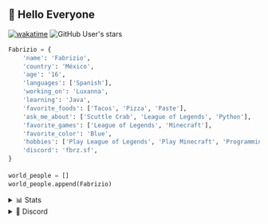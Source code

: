 ## 💠 Hello Everyone

[![wakatime](https://wakatime.com/badge/user/fb5a1b44-cf05-44dd-9651-e6216924c822.svg)](https://wakatime.com/@fb5a1b44-cf05-44dd-9651-e6216924c822)
![GitHub User's stars](https://img.shields.io/github/stars/FabrizioCoder?label=user%20stars)

```python
Fabrizio = {
    'name': 'Fabrizio',
    'country': 'México',
    'age': '16',
    'languages': ['Spanish'],
    'working_on': 'Luxanna',
    'learning': 'Java',
    'favorite_foods': ['Tacos', 'Pizza', 'Paste'],
    'ask_me_about': ['Scuttle Crab', 'League of Legends', 'Python'],
    'favorite_games': ['League of Legends', 'Minecraft'],
    'favorite_color': 'Blue',
    'hobbies': ['Play League of Legends', 'Play Minecraft', 'Programming'],
    'discord': 'fbrz.sf',
}

world_people = []
world_people.append(Fabrizio)
```


<details>
<summary>📊 Stats</summary>
<br>

[![](https://raw.githubusercontent.com/FabrizioCoder/FabrizioCoder/master/profile-summary-card-output/nord_dark/0-profile-details.svg)](https://github.com/vn7n24fzkq/github-profile-summary-cards)
[![](https://raw.githubusercontent.com/FabrizioCoder/FabrizioCoder/master/profile-summary-card-output/nord_dark/1-repos-per-language.svg)](https://github.com/vn7n24fzkq/github-profile-summary-cards) [![](https://raw.githubusercontent.com/FabrizioCoder/FabrizioCoder/master/profile-summary-card-output/nord_dark/2-most-commit-language.svg)](https://github.com/vn7n24fzkq/github-profile-summary-cards)
[![](https://raw.githubusercontent.com/FabrizioCoder/FabrizioCoder/master/profile-summary-card-output/nord_dark/3-stats.svg)](https://github.com/vn7n24fzkq/github-profile-summary-cards) [![](https://raw.githubusercontent.com/FabrizioCoder/FabrizioCoder/master/profile-summary-card-output/nord_dark/4-productive-time.svg)](https://github.com/vn7n24fzkq/github-profile-summary-cards)
  
<a href="https://wakatime.com/@FabrizioCoder" target="_blank">
	<img src="https://github-readme-stats.vercel.app/api/wakatime?username=FabrizioCoder&border_radius=5px&theme=dark&bg_color=1f1f1f&border_color=1f1f1f&icon_color=58a6ff&show_icons=true&custom_title=Weekly%20Stats&langs_count=3">
</a>

<!--START_SECTION:waka-->

```txt
Python   2 hrs 51 mins   ████████████████████████▓   98.23 %
Praat    2 mins          ▒░░░░░░░░░░░░░░░░░░░░░░░░   01.64 %
JSON     0 secs          ░░░░░░░░░░░░░░░░░░░░░░░░░   00.13 %
```

<!--END_SECTION:waka--> 
    
</details>


<details>
<summary>🔰 Discord</summary>
<br>

[![Discord Presence](https://lanyard.cnrad.dev/api/221399196480045056)](https://discord.com/users/221399196480045056)
</details>
